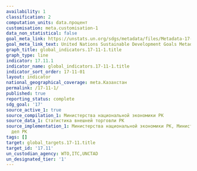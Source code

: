 ```yaml
---
availability: 1
classification: 2
computation_units: data.процент
customisation: meta.customisation-1
data_non_statistical: false
goal_meta_link: https://unstats.un.org/sdgs/metadata/files/Metadata-17-11-01.pdf
goal_meta_link_text: United Nations Sustainable Development Goals Metadata (pdf 468kB)
graph_title: global_indicators.17-11-1.title
graph_type: line
indicator: 17.11.1
indicator_name: global_indicators.17-11-1.title
indicator_sort_order: 17-11-01
layout: indicator
national_geographical_coverage: meta.Казахстан
permalink: /17-11-1/
published: true
reporting_status: complete
sdg_goal: '17'
source_active_1: true
source_compilation_1: Министерства национальной экономики РК
source_data_1: Статистика внешней торговли РК
source_implementation_1: Министерства национальной экономики РК, Министерство иностранных
  дел РК
tags: []
target: global_targets.17-11.title
target_id: '17.11'
un_custodian_agency: WTO,ITC,UNCTAD
un_designated_tier: '1'
---
```

